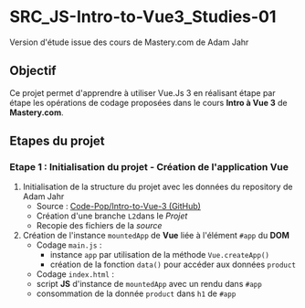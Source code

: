 # SRC_JS-Intro-to-Vue3_Studies-01
Version d'étude issue des cours de Mastery.com de Adam Jahr

## Objectif
Ce projet permet d'apprendre à utiliser Vue.Js 3 en réalisant étape par étape les opérations de codage 
proposées dans le cours __Intro à Vue 3__ de **Mastery.com**.

## Etapes du projet

### Etape 1 : Initialisation du projet - Création de l'application Vue
1. Initialisation de la structure du projet avec les données du repository de Adam Jahr
   - Source : [Code-Pop/Intro-to-Vue-3 (GitHub)](https://github.com/Code-Pop/Intro-to-Vue-3)
   - Création d'une branche `L2`dans le _Projet_
   - Recopie des fichiers de la _source_
2. Création de l'instance `mountedApp` de __Vue__ liée à l'élément `#app` du __DOM__
   - Codage `main.js` :
     - instance `app` par utilisation de la méthode `Vue.createApp()`
     - création de la fonction `data()` pour accéder aux données `product`
   - Codage `index.html` :
    - script __JS__ d'instance de `mountedApp` avec un rendu dans `#app`
    - consommation de la donnée `product` dans `h1` de `#app`
